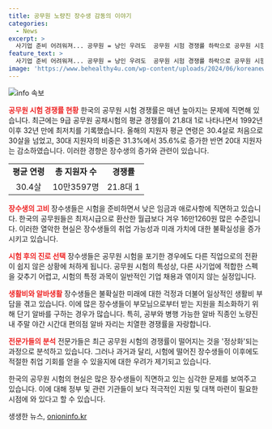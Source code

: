 ```yaml
---
title: 공무원 노량진 장수생 감동의 이야기
categories:
  - News
excerpt: >
  사기업 준비 어려워져... 공무원 = 낭인 우려도  공무원 시험 경쟁률 하락으로 공무원 시험은 빼도 박도 못하다는 장수생들의 토로가 높아지고 있다. 임금 문제, 준비 기간의 늘어남 등으로 사기업 준비가 어려워진 상황에서, 야간 편의점 알바가 공부와 병행 가능성으로 인기를 끌며 공시 낭인 우려도 나온다. 30대를 넘긴 장수생의 수도 늘어나면서 장기간의 시험 준비로 인한 경력 단절 문제가 부각되고 있다.
feature_text: >
  사기업 준비 어려워져... 공무원 = 낭인 우려도  공무원 시험 경쟁률 하락으로 공무원 시험은 빼도 박도 못하다는 장수생들의 토로가 높아지고 있다. 임금 문제, 준비 기간의 늘어남 등으로 사기업 준비가 어려워진 상황에서, 야간 편의점 알바가 공부와 병행 가능성으로 인기를 끌며 공시 낭인 우려도 나온다. 30대를 넘긴 장수생의 수도 늘어나면서 장기간의 시험 준비로 인한 경력 단절 문제가 부각되고 있다.
image: 'https://www.behealthy4u.com/wp-content/uploads/2024/06/koreanews.jpg'
---
```


<p><img src="https://www.behealthy4u.com/wp-content/uploads/2024/06/koreanews.jpg" alt="info 속보" /></p>

<p><b><span style="color: #ee2323;">공무원 시험 경쟁률 현황</span></b>
한국의 공무원 시험 경쟁률은 매년 높아지는 문제에 직면해 있습니다. 최근에는 9급 공무원 공채시험의 평균 경쟁률이 21.8대 1로 나타나면서 1992년 이후 32년 만에 최저치를 기록했습니다. 올해의 지원자 평균 연령은 30.4살로 처음으로 30살을 넘었고, 30대 지원자의 비중은 31.3%에서 35.6%로 증가한 반면 20대 지원자는 감소하였습니다. 이러한 경향은 장수생의 증가와 관련이 있습니다.</p>

<table>
  <tr>
    <td style="text-align: center; height: 17px;"><b>평균 연령</b></td>
    <td style="text-align: center; height: 17px;"><b>총 지원자 수</b></td>
    <td style="text-align: center; height: 17px;"><b>경쟁률</b></td>
  </tr>
  <tr>
    <td style="text-align: center; height: 17px;">30.4살</td>
    <td style="text-align: center; height: 17px;">10만3597명</td>
    <td style="text-align: center; height: 17px;">21.8대 1</td>
  </tr>
</table>

<p><b><span style="color: #ee2323;">장수생의 고비</span></b>
장수생들은 시험을 준비하면서 낮은 임금과 애로사항에 직면하고 있습니다. 한국의 공무원들은 최저시급으로 환산한 월급보다 겨우 16만1260원 많은 수준입니다. 이러한 열악한 현실은 장수생들의 취업 가능성과 미래 가치에 대한 불확실성을 증가시키고 있습니다.</p>

<p><b><span style="color: #ee2323;">시험 후의 진로 선택</span></b>
장수생들은 공무원 시험을 포기한 경우에도 다른 직업으로의 전환이 쉽지 않은 상황에 처하게 됩니다. 공무원 시험의 특성상, 다른 사기업에 적합한 스펙을 갖추기 어렵고, 시험의 특정 과목이 일반적인 기업 채용과 엮이지 않는 실정입니다.</p>

<p><b><span style="color: #ee2323;">생활비와 알바생활</span></b>
장수생들은 불확실한 미래에 대한 걱정과 더불어 일상적인 생활비 부담을 겪고 있습니다. 이에 많은 장수생들이 부모님으로부터 받는 지원을 최소화하기 위해 단기 알바를 구하는 경우가 많습니다. 특히, 공부와 병행 가능한 알바 직종인 노량진 내 주말 야간 시간대 편의점 알바 자리는 치열한 경쟁률을 자랑합니다.</p>

<p><b><span style="color: #ee2323;">전문가들의 분석</span></b>
전문가들은 최근 공무원 시험의 경쟁률이 떨어지는 것을 '정상화'되는 과정으로 분석하고 있습니다. 그러나 과거과 달리, 시험에 떨어진 장수생들이 이후에도 적절한 취업 기회를 얻을 수 있을지에 대한 우려가 제기되고 있습니다.</p>

<p>한국의 공무원 시험의 현실은 많은 장수생들이 직면하고 있는 심각한 문제를 보여주고 있습니다. 이에 대해 정부 및 관련 기관들이 보다 적극적인 지원 및 대책 마련이 필요한 시점에 와 있다고 할 수 있습니다.</p>
생생한 뉴스, <a href="https://onioninfo.kr" rel="dofollow">onioninfo.kr</a>


